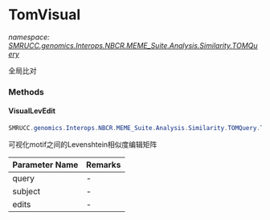 ﻿# TomVisual
_namespace: [SMRUCC.genomics.Interops.NBCR.MEME_Suite.Analysis.Similarity.TOMQuery](./index.md)_

全局比对



### Methods

#### VisualLevEdit
```csharp
SMRUCC.genomics.Interops.NBCR.MEME_Suite.Analysis.Similarity.TOMQuery.TomVisual.VisualLevEdit(SMRUCC.genomics.Interops.NBCR.MEME_Suite.Analysis.MotifScans.AnnotationModel,SMRUCC.genomics.Interops.NBCR.MEME_Suite.Analysis.MotifScans.AnnotationModel,Microsoft.VisualBasic.Text.DistResult,System.Boolean)
```
可视化motif之间的Levenshtein相似度编辑矩阵

|Parameter Name|Remarks|
|--------------|-------|
|query|-|
|subject|-|
|edits|-|




